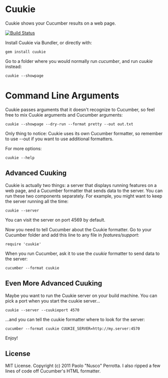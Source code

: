 # Cuukie

Cuukie shows your Cucumber results on a web page.

[![Build Status](https://secure.travis-ci.org/nusco/cuukie.png)](http://travis-ci.org/nusco/cuukie.png)

Install Cuukie via Bundler, or directly with:

    gem install cuukie

Go to a folder where you would normally run _cucumber_, and run _cuukie_ instead:

    cuukie --showpage

# Command Line Arguments

Cuukie passes arguments that it doesn't recognize to Cucumber, so feel free to mix Cuukie arguments and Cucumber arguments:

    cuukie --showpage --dry-run --format pretty --out out.txt

Only thing to notice: Cuukie uses its own Cucumber formatter, so remember to use --out if you want to use additional formatters. 

For more options:

    cuukie --help

## Advanced Cuuking

Cuukie is actually two things: a server that displays running features on a web page, and a Cucumber formatter that sends data to the server. You can run these two components separately. For example, you might want to keep the server running all the time:

    cuukie --server

You can visit the server on port 4569 by default.

Now you need to tell Cucumber about the Cuukie formatter. Go to your Cucumber folder and add this line to any file in _features/support_:

    require 'cuukie'

When you run Cucumber, ask it to use the _cuukie_ formatter to send data to the server:

    cucumber --format cuukie

## Even More Advanced Cuuking

Maybe you want to run the Cuukie server on your build machine. You can pick a port when you start the cuukie server...

    cuukie --server --cuukieport 4570

...and you can tell the cuukie formatter where to look for the server:

    cucumber --format cuukie CUUKIE_SERVER=http://my.server:4570

Enjoy!

## License

MIT License. Copyright (c) 2011 Paolo "Nusco" Perrotta. I also ripped a few lines of code off Cucumber's HTML formatter.
